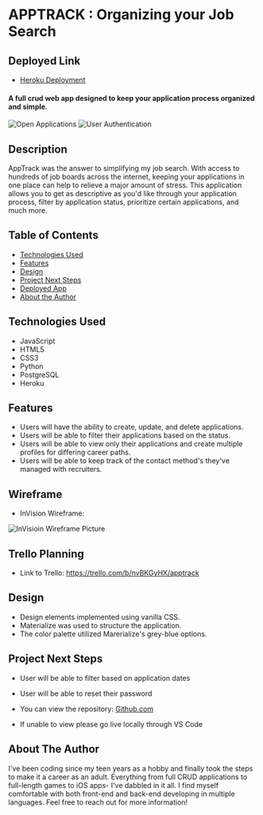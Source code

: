 # APPTRACK : Organizing your Job Search


## <a name="deployment"></a>Deployed Link
* [Heroku Deployment](https://apptrack2022.herokuapp.com/)

#### A full crud web app designed to keep your application process organized and simple.
<img src="https://i.imgur.com/gqpMla3.png" alt="Open Applications"/>
<img src="https://i.imgur.com/2vNIflL.png" alt="User Authentication"/>


## Description
AppTrack was the answer to simplifying my job search. With access to hundreds of job boards across the internet, keeping your applications in one place can help to relieve a major amount of stress. This application allows you to get as descriptive as you'd like through your application process, filter by application status, prioritize certain applications, and much more.

## Table of Contents
* [Technologies Used](#technologiesused)
* [Features](#features)
* [Design](#design)
* [Project Next Steps](#nextsteps)
* [Deployed App](#deployment)
* [About the Author](#author)

## <a name="technologiesused"></a>Technologies Used
* JavaScript
* HTML5
* CSS3
* Python
* PostgreSQL
* Heroku


## <a name="features"></a>Features
* Users will have the ability to create, update, and delete applications.
* Users will be able to filter their applications based on the status.
* Users will be able to view only their applications and create multiple profiles for differing career paths.
* Users will be able to keep track of the contact method's they've managed with recruiters.

## Wireframe
* InVision Wireframe:
<img src="https://i.imgur.com/ty6MPjz.png" alt="InVisioin Wireframe Picture"/>

## Trello Planning
* Link to Trello: https://trello.com/b/nvBKGyHX/apptrack

## <a name="design"></a>Design
* Design elements implemented using vanilla CSS.
* Materialize was used to structure the application.
* The color palette utilized Marerialize's grey-blue options.


## <a name="nextsteps"></a>Project Next Steps
* User will be able to filter based on application dates
* User will be able to reset their password

* You can view the repository:
[Github.com](https://github.com/CoryMetcalf96/apptrack)
* If unable to view please go live locally through VS Code
    

## <a name="author"></a>About The Author
I've been coding since my teen years as a hobby and finally took the steps to make it a career as an adult. Everything from full CRUD applications to full-length games to iOS apps- I've dabbled in it all. I find myself comfortable with both front-end and back-end developing in multiple languages. Feel free to reach out for more information!

